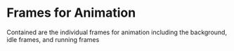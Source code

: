 # Frames for Animation

Contained are the individual frames for animation including the background, idle frames, and running frames
